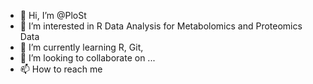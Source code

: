 - 👋 Hi, I’m @PloSt
- 👀 I’m interested in R Data Analysis for Metabolomics and Proteomics Data
- 🌱 I’m currently learning R, Git, 
- 💞️ I’m looking to collaborate on ...
- 📫 How to reach me

<!---
PloSt/PloSt is a ✨ special ✨ repository because its `README.md` (this file) appears on your GitHub profile.
You can click the Preview link to take a look at your changes.
--->
